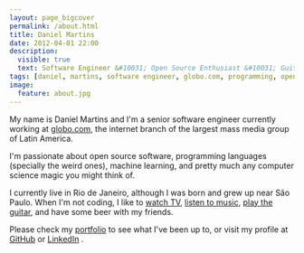 ```yaml
---
layout: page_bigcover
permalink: /about.html
title: Daniel Martins
date: 2012-04-01 22:00
description:
  visible: true
  text: Software Engineer &#10031; Open Source Enthusiast &#10031; Guitarist
tags: [daniel, martins, software engineer, globo.com, programming, open source, about, who is]
image:
  feature: about.jpg
---
```


My name is Daniel Martins and I'm a senior software engineer currently working at
[globo.com](http://globo.com), the internet branch of the largest mass media
group of Latin America.

I'm passionate about open source software, programming languages (specially the
weird ones), machine learning, and pretty much any computer science magic you
might think of.

I currently live in Rio de Janeiro, although I was born and grew up near São
Paulo. When I'm not coding, I like to
[watch TV](https://trakt.tv/user/danielfmt),
[listen to music](http://open.spotify.com/user/danielfmt),
[play the guitar](/sounds.html), and have some beer with my friends.

Please check my [portfolio](/portfolio.html) to see what I've been up to, or
visit my profile at [GitHub](https://github.com/danielfm) or
[LinkedIn](http://linkedin.com/in/danielfmartins)
<a href="https://raw.githubusercontent.com/danielfm/resume/master/resume.pdf" title="Resume in PDF format"><span class="icon icon-file-pdf"></span></a>.
